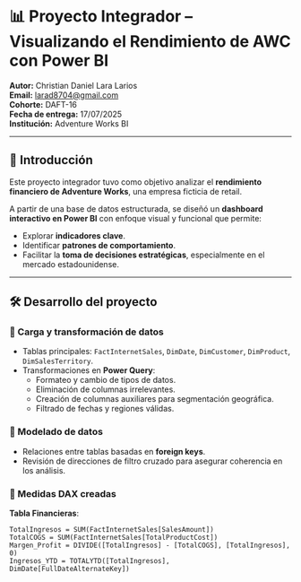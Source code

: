 # 📊 Proyecto Integrador – Visualizando el Rendimiento de AWC con Power BI  

**Autor:** Christian Daniel Lara Larios  
**Email:** larad8704@gmail.com  
**Cohorte:** DAFT-16  
**Fecha de entrega:** 17/07/2025  
**Institución:** Adventure Works BI  

---

## 📌 Introducción  
Este proyecto integrador tuvo como objetivo analizar el **rendimiento financiero de Adventure Works**, una empresa ficticia de retail.  

A partir de una base de datos estructurada, se diseñó un **dashboard interactivo en Power BI** con enfoque visual y funcional que permite:  
- Explorar **indicadores clave**.  
- Identificar **patrones de comportamiento**.  
- Facilitar la **toma de decisiones estratégicas**, especialmente en el mercado estadounidense.  

---

## 🛠️ Desarrollo del proyecto  

### 🔹 Carga y transformación de datos  
- Tablas principales: `FactInternetSales`, `DimDate`, `DimCustomer`, `DimProduct`, `DimSalesTerritory`.  
- Transformaciones en **Power Query**:  
  - Formateo y cambio de tipos de datos.  
  - Eliminación de columnas irrelevantes.  
  - Creación de columnas auxiliares para segmentación geográfica.  
  - Filtrado de fechas y regiones válidas.  

### 🔹 Modelado de datos  
- Relaciones entre tablas basadas en **foreign keys**.  
- Revisión de direcciones de filtro cruzado para asegurar coherencia en los análisis.  

### 🔹 Medidas DAX creadas  
**Tabla Financieras**:  
```DAX
TotalIngresos = SUM(FactInternetSales[SalesAmount])  
TotalCOGS = SUM(FactInternetSales[TotalProductCost])  
Margen_Profit = DIVIDE([TotalIngresos] - [TotalCOGS], [TotalIngresos], 0)  
Ingresos_YTD = TOTALYTD([TotalIngresos], DimDate[FullDateAlternateKey])  

